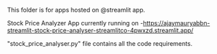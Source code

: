 This folder is for apps hosted on @streamlit app.
 
 Stock Price Analyzer App currently running on  -https://ajaymauryabbn-streamlit-stock-price-analyser-streamlitco-4pwxzd.streamlit.app/
 
 "stock_price_analyser.py" file contains all the code requirements.
